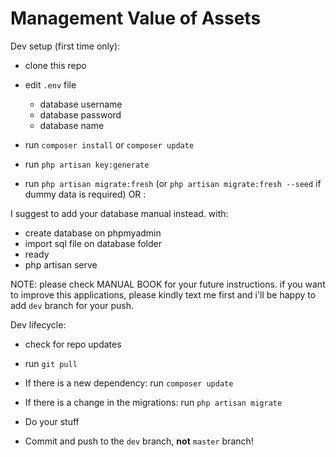 # Management Value of Assets

Dev setup (first time only):

-   clone this repo
-   edit `.env` file
    -   database username
    -   database password
    -   database name
-   run `composer install` or `composer update`
-   run `php artisan key:generate`

-   run `php artisan migrate:fresh` (or `php artisan migrate:fresh --seed` if dummy data is required) OR :

I suggest to add your database manual instead. with:

-   create database on phpmyadmin
-   import sql file on database folder
-   ready
-   php artisan serve

NOTE:
please check MANUAL BOOK for your future instructions.
if you want to improve this applications, please kindly text me first and i'll be happy to add `dev` branch for your push.

Dev lifecycle:

-   check for repo updates
-   run `git pull`
-   If there is a new dependency: run `composer update`
-   If there is a change in the migrations: run `php artisan migrate`

-   Do your stuff
-   Commit and push to the `dev` branch, **not** `master` branch!
